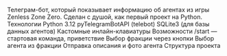 Телеграм-бот, который показывает информацию об агентах из игры Zenless Zone Zero.
Сделан с душой, как первый проект на Python.
Технологии
  Python 3.12
  pyTelegramBotAPI (telebot)
  SQLite3 (для базы данных агентов)
  Кастомные инлайн-клавиатуры
Возможности
  /start — стартовая команда, приветствие
  Выбор фракции через кнопки
  Выбор агента из фракции
  Отправка описания и фото агента
   Структура проекта
